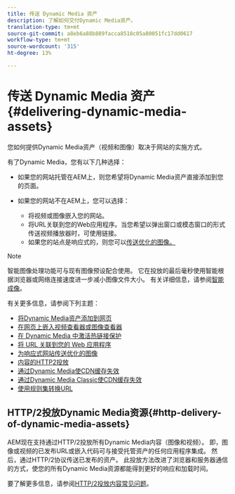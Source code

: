 ```yaml
---
title: 传送 Dynamic Media 资产
description: 了解如何交付Dynamic Media资产。
translation-type: tm+mt
source-git-commit: a8eb6a88b889facca8518c05a80051fc17dd0617
workflow-type: tm+mt
source-wordcount: '315'
ht-degree: 13%

---
```



# 传送 Dynamic Media 资产{#delivering-dynamic-media-assets}

您如何提供Dynamic Media资产（视频和图像）取决于网站的实施方式。

有了Dynamic Media，您有以下几种选择：

* 如果您的网站托管在AEM上，则您希望将Dynamic Media资产直接添加到您的页面。
* 如果您的网站不在AEM上，您可以选择：

   * 将视频或图像嵌入您的网站。
   * 将URL关联到您的Web应用程序。当您希望以弹出窗口或模态窗口的形式传送视频播放器时，可使用链接。
   * 如果您的站点是响应式的，则您可以[传送优化的图像。](/help/assets/dynamic-media/responsive-site.md)

>[!NOTE]
>
>智能图像处理功能可与现有图像预设配合使用。 它在投放的最后毫秒使用智能根据浏览器或网络连接速度进一步减小图像文件大小。 有关详细信息，请参阅[智能成像](/help/assets/dynamic-media/imaging-faq.md)。

有关更多信息，请参阅下列主题：

* [将Dynamic Media资产添加到网页](/help/assets/dynamic-media/adding-dynamic-media-assets-to-pages.md)
* [在网页上嵌入视频查看器或图像查看器](/help/assets/dynamic-media/embed-code.md)
* [在 Dynamic Media 中激活热链接保护](/help/assets/dynamic-media/hotlink-protection.md)
* [将 URL 关联到您的 Web 应用程序](/help/assets/dynamic-media/linking-urls-to-yourwebapplication.md)
* [为响应式网站传送优化的图像](/help/assets/dynamic-media/responsive-site.md)
* [内容的HTTP2投放](/help/assets/dynamic-media/http2faq.md)
* [通过Dynamic Media使CDN缓存失效](/help/assets/dynamic-media/invalidate-cdn-cache-dynamic-media.md)
* [通过Dynamic Media Classic使CDN缓存失效](/help/assets/dynamic-media/invalidate-cdn-cache-dm-classic.md)
* [使用规则集转换URL](/help/assets/dynamic-media/using-rulesets-to-transform-urls.md)

## HTTP/2投放Dynamic Media资源{#http-delivery-of-dynamic-media-assets}

AEM现在支持通过HTTP/2投放所有Dynamic Media内容（图像和视频）。 即，图像或视频的已发布URL或嵌入代码可与接受托管资产的任何应用程序集成。 然后，通过HTTP/2协议传送已发布的资产。 此投放方法改进了浏览器和服务器通信的方式，使您的所有Dynamic Media资源都能得到更好的响应和加载时间。

要了解更多信息，请参阅[HTTP/2投放内容常见问题](/help/assets/dynamic-media/http2faq.md)。
